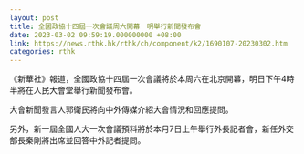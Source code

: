 ```yaml
---
layout: post
title: 全國政協十四屆一次會議周六開幕　明舉行新聞發布會
date: 2023-03-02 09:59:19.000000000 +08:00
link: https://news.rthk.hk/rthk/ch/component/k2/1690107-20230302.htm
categories: rthk
---
```


《新華社》報道，全國政協十四屆一次會議將於本周六在北京開幕，明日下午4時半將在人民大會堂舉行新聞發布會。

大會新聞發言人郭衛民將向中外傳媒介紹大會情況和回應提問。

另外，新一屆全國人大一次會議預料將於本月7日上午舉行外長記者會，新任外交部長秦剛將出席並回答中外記者提問。
